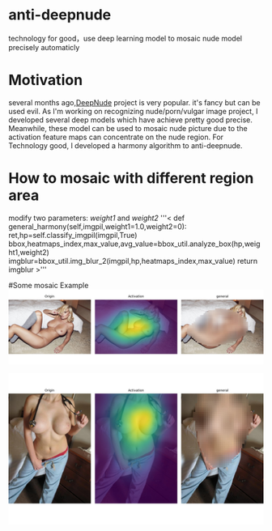 # anti-deepnude
technology for good，use deep learning model to mosaic nude model precisely automaticly

# Motivation
  several months ago,[DeepNude](https://github.com/stacklikemind/deepnude_official) project is very popular. it's fancy but can be used evil.
  As I'm working on recognizing nude/porn/vulgar image project, I developed several deep models which have achieve pretty good precise. Meanwhile, these model can be used to mosaic nude picture due to the activation feature maps can concentrate on the nude region. For Technology good, I developed a harmony algorithm to anti-deepnude.
 
# How to mosaic with different region area
   modify two parameters: *weight1* and  *weight2*
  '''<
  def general_harmony(self,imgpil,weight1=1.0,weight2=0):
		ret,hp=self.classify_imgpil(imgpil,True)
		bbox,heatmaps_index,max_value,avg_value=bbox_util.analyze_box(hp,weight1,weight2)
		imgblur=bbox_util.img_blur_2(imgpil,hp,heatmaps_index,max_value)
		return imgblur
    >'''
 
#Some mosaic Example
![example1](https://github.com/1093842024/anti-deepnude/blob/master/results/0_anti_deepnude.jpg)

![example3](https://github.com/1093842024/anti-deepnude/blob/master/results/2_anti_deepnude.jpg)
